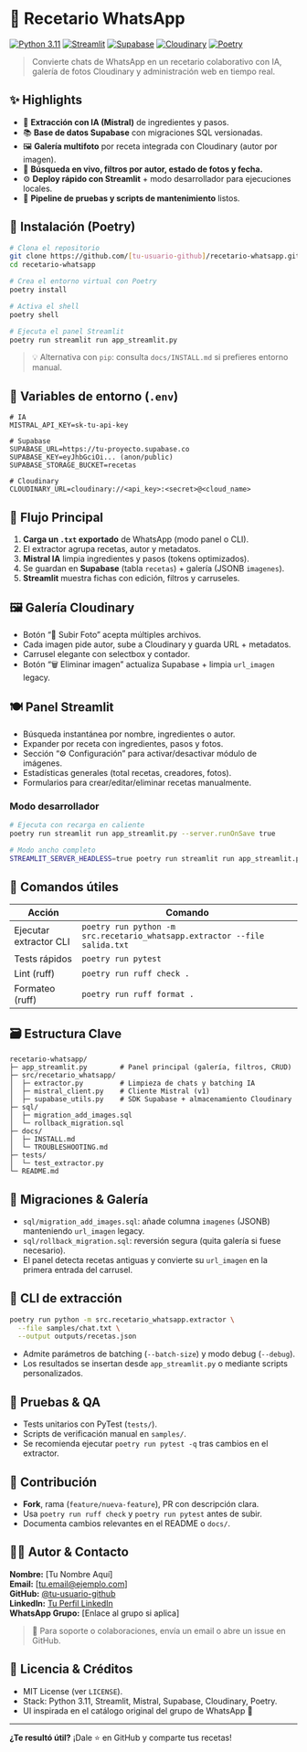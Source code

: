 # 🍳 Recetario WhatsApp

[![Python 3.11](https://img.shields.io/badge/python-3.11-blue.svg)](https://www.python.org/downloads/)
[![Streamlit](https://img.shields.io/badge/Streamlit-1.38+-FF4B4B.svg)](https://streamlit.io/)
[![Supabase](https://img.shields.io/badge/Supabase-Storage-3FCF8E.svg)](https://supabase.com/)
[![Cloudinary](https://img.shields.io/badge/Cloudinary-Gallery-blue.svg)](https://cloudinary.com/)
[![Poetry](https://img.shields.io/badge/Poetry-Dependency_Management-60A5FA.svg)](https://python-poetry.org/)

> Convierte chats de WhatsApp en un recetario colaborativo con IA, galería de fotos Cloudinary y administración web en tiempo real.

## ✨ Highlights

- 🧠 **Extracción con IA (Mistral)** de ingredientes y pasos.
- 📚 **Base de datos Supabase** con migraciones SQL versionadas.
- 🖼️ **Galería multifoto** por receta integrada con Cloudinary (autor por imagen).
- 🔎 **Búsqueda en vivo, filtros por autor, estado de fotos y fecha.**
- ⚙️ **Deploy rápido con Streamlit** + modo desarrollador para ejecuciones locales.
- 🧪 **Pipeline de pruebas y scripts de mantenimiento** listos.

## 🚀 Instalación (Poetry)

```bash
# Clona el repositorio
git clone https://github.com/[tu-usuario-github]/recetario-whatsapp.git
cd recetario-whatsapp

# Crea el entorno virtual con Poetry
poetry install

# Activa el shell
poetry shell

# Ejecuta el panel Streamlit
poetry run streamlit run app_streamlit.py
```

> 💡 Alternativa con `pip`: consulta `docs/INSTALL.md` si prefieres entorno manual.

## 🔐 Variables de entorno (`.env`)

```env
# IA
MISTRAL_API_KEY=sk-tu-api-key

# Supabase
SUPABASE_URL=https://tu-proyecto.supabase.co
SUPABASE_KEY=eyJhbGciOi... (anon/public)
SUPABASE_STORAGE_BUCKET=recetas

# Cloudinary
CLOUDINARY_URL=cloudinary://<api_key>:<secret>@<cloud_name>
```

## 🧭 Flujo Principal

1. **Carga un `.txt` exportado** de WhatsApp (modo panel o CLI).
2. El extractor agrupa recetas, autor y metadatos.
3. **Mistral IA** limpia ingredientes y pasos (tokens optimizados).
4. Se guardan en **Supabase** (tabla `recetas`) + galería (JSONB `imagenes`).
5. **Streamlit** muestra fichas con edición, filtros y carruseles.

## 🖼️ Galería Cloudinary

- Botón “📸 Subir Foto” acepta múltiples archivos.
- Cada imagen pide autor, sube a Cloudinary y guarda URL + metadatos.
- Carrusel elegante con selectbox y contador.
- Botón “🗑️ Eliminar imagen” actualiza Supabase + limpia `url_imagen` legacy.

## 🍽️ Panel Streamlit

- Búsqueda instantánea por nombre, ingredientes o autor.
- Expander por receta con ingredientes, pasos y fotos.
- Sección “⚙️ Configuración” para activar/desactivar módulo de imágenes.
- Estadísticas generales (total recetas, creadores, fotos).
- Formularios para crear/editar/eliminar recetas manualmente.

### Modo desarrollador

```bash
# Ejecuta con recarga en caliente
poetry run streamlit run app_streamlit.py --server.runOnSave true

# Modo ancho completo
STREAMLIT_SERVER_HEADLESS=true poetry run streamlit run app_streamlit.py
```

## 🧰 Comandos útiles

| Acción | Comando |
|--------|---------|
| Ejecutar extractor CLI | `poetry run python -m src.recetario_whatsapp.extractor --file salida.txt` |
| Tests rápidos | `poetry run pytest` |
| Lint (ruff) | `poetry run ruff check .` |
| Formateo (ruff) | `poetry run ruff format .` |

## 🗃️ Estructura Clave

```
recetario-whatsapp/
├─ app_streamlit.py        # Panel principal (galería, filtros, CRUD)
├─ src/recetario_whatsapp/
│  ├─ extractor.py         # Limpieza de chats y batching IA
│  ├─ mistral_client.py    # Cliente Mistral (v1)
│  ├─ supabase_utils.py    # SDK Supabase + almacenamiento Cloudinary
├─ sql/
│  ├─ migration_add_images.sql
│  └─ rollback_migration.sql
├─ docs/
│  ├─ INSTALL.md
│  └─ TROUBLESHOOTING.md
├─ tests/
│  └─ test_extractor.py
└─ README.md
```

## 📸 Migraciones & Galería

- `sql/migration_add_images.sql`: añade columna `imagenes` (JSONB) manteniendo `url_imagen` legacy.
- `sql/rollback_migration.sql`: reversión segura (quita galería si fuese necesario).
- El panel detecta recetas antiguas y convierte su `url_imagen` en la primera entrada del carrusel.

## 🔄 CLI de extracción

```bash
poetry run python -m src.recetario_whatsapp.extractor \
  --file samples/chat.txt \
  --output outputs/recetas.json
```

- Admite parámetros de batching (`--batch-size`) y modo debug (`--debug`).
- Los resultados se insertan desde `app_streamlit.py` o mediante scripts personalizados.

## 🧪 Pruebas & QA

- Tests unitarios con PyTest (`tests/`).
- Scripts de verificación manual en `samples/`.
- Se recomienda ejecutar `poetry run pytest -q` tras cambios en el extractor.

## 🤝 Contribución

- **Fork**, rama (`feature/nueva-feature`), PR con descripción clara.
- Usa `poetry run ruff check` y `poetry run pytest` antes de subir.
- Documenta cambios relevantes en el README o `docs/`.

## 👨‍💻 Autor & Contacto

**Nombre:** [Tu Nombre Aquí]  
**Email:** [tu.email@ejemplo.com]  
**GitHub:** [@tu-usuario-github](https://github.com/tu-usuario-github)  
**LinkedIn:** [Tu Perfil LinkedIn](https://linkedin.com/in/tu-perfil)  
**WhatsApp Grupo:** [Enlace al grupo si aplica]

> 💬 Para soporte o colaboraciones, envía un email o abre un issue en GitHub.

## 📄 Licencia & Créditos

- MIT License (ver `LICENSE`).
- Stack: Python 3.11, Streamlit, Mistral, Supabase, Cloudinary, Poetry.
- UI inspirada en el catálogo original del grupo de WhatsApp 🧡

---

**¿Te resultó útil?** ¡Dale ⭐️ en GitHub y comparte tus recetas!
